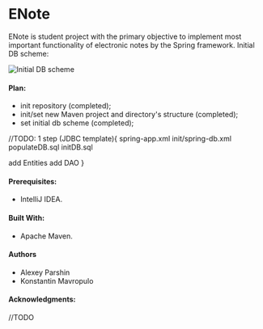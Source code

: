 ENote
=====
ENote is student project with the primary objective to implement most important functionality of 
electronic notes by the Spring framework.
Initial DB scheme:

![Initial DB scheme](http://s019.radikal.ru/i617/1712/20/b6160f97211b.jpg)

#### Plan:
- init repository (completed);
- init/set new Maven project and directory's structure (completed);
- set initial db scheme (completed);

//TODO:
1 step (JDBC template){
spring-app.xml
init/spring-db.xml
populateDB.sql
initDB.sql

add Entities
add DAO
}

 

#### Prerequisites:
- IntelliJ IDEA.

#### Built With:
- Apache Maven.

#### Authors
- Alexey Parshin
- Konstantin Mavropulo

#### Acknowledgments:
//TODO